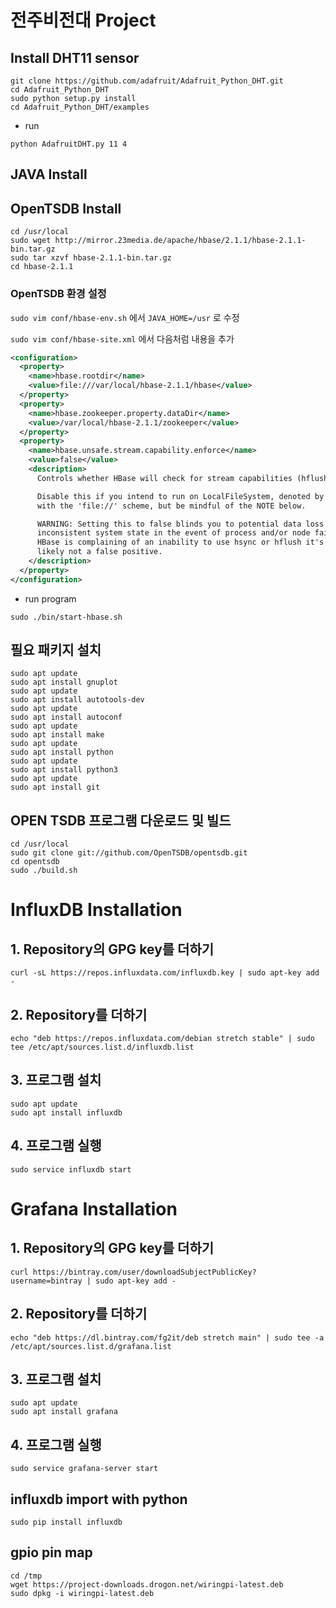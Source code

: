 # 전주비전대 Project 

## Install DHT11 sensor 
```
git clone https://github.com/adafruit/Adafruit_Python_DHT.git 
cd Adafruit_Python_DHT
sudo python setup.py install
cd Adafruit_Python_DHT/examples
```
  - run
  ```
  python AdafruitDHT.py 11 4
  ```
## JAVA Install

## OpenTSDB Install
```
cd /usr/local
sudo wget http://mirror.23media.de/apache/hbase/2.1.1/hbase-2.1.1-bin.tar.gz
sudo tar xzvf hbase-2.1.1-bin.tar.gz
cd hbase-2.1.1
```
### OpenTSDB 환경 설정
`sudo vim conf/hbase-env.sh` 에서 `JAVA_HOME=/usr` 로 수정

`sudo vim conf/hbase-site.xml` 에서 다음처럼 내용을 추가
```xml
<configuration>
  <property>
    <name>hbase.rootdir</name>
    <value>file:///var/local/hbase-2.1.1/hbase</value>
  </property>
  <property>
    <name>hbase.zookeeper.property.dataDir</name>
    <value>/var/local/hbase-2.1.1/zookeeper</value>
  </property>
  <property>
    <name>hbase.unsafe.stream.capability.enforce</name>
    <value>false</value>
    <description>
      Controls whether HBase will check for stream capabilities (hflush/hsync).

      Disable this if you intend to run on LocalFileSystem, denoted by a rootdir
      with the 'file://' scheme, but be mindful of the NOTE below.

      WARNING: Setting this to false blinds you to potential data loss and
      inconsistent system state in the event of process and/or node failures. If
      HBase is complaining of an inability to use hsync or hflush it's most
      likely not a false positive.
    </description>
  </property>
</configuration>
```
  - run program
  ```
  sudo ./bin/start-hbase.sh
  ```
## 필요 패키지 설치
```
sudo apt update
sudo apt install gnuplot
sudo apt update
sudo apt install autotools-dev
sudo apt update
sudo apt install autoconf
sudo apt update
sudo apt install make
sudo apt update
sudo apt install python
sudo apt update
sudo apt install python3
sudo apt update
sudo apt install git
```
## OPEN TSDB 프로그램 다운로드 및 빌드
```
cd /usr/local
sudo git clone git://github.com/OpenTSDB/opentsdb.git
cd opentsdb
sudo ./build.sh
```

# InfluxDB Installation

## 1. Repository의 GPG key를 더하기
```
curl -sL https://repos.influxdata.com/influxdb.key | sudo apt-key add -
```

## 2. Repository를 더하기
```
echo "deb https://repos.influxdata.com/debian stretch stable" | sudo tee /etc/apt/sources.list.d/influxdb.list
```

## 3. 프로그램 설치
```
sudo apt update
sudo apt install influxdb
```

## 4. 프로그램 실행
```
sudo service influxdb start
```

# Grafana Installation

## 1. Repository의 GPG key를 더하기
```
curl https://bintray.com/user/downloadSubjectPublicKey?username=bintray | sudo apt-key add -
```

## 2. Repository를 더하기
```
echo "deb https://dl.bintray.com/fg2it/deb stretch main" | sudo tee -a /etc/apt/sources.list.d/grafana.list
```

## 3. 프로그램 설치
```
sudo apt update
sudo apt install grafana
```

## 4. 프로그램 실행
```
sudo service grafana-server start
```
## influxdb import with python
```
sudo pip install influxdb
```
## gpio pin map
```
cd /tmp
wget https://project-downloads.drogon.net/wiringpi-latest.deb
sudo dpkg -i wiringpi-latest.deb
```
